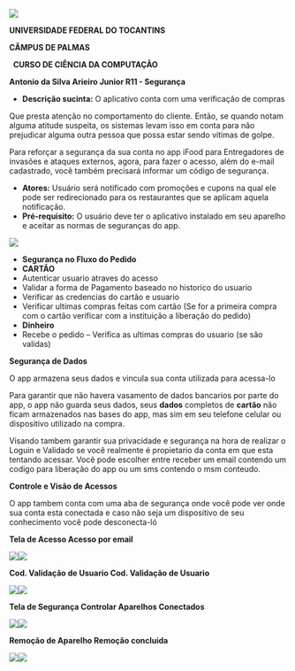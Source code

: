 ﻿![](Aspose.Words.609ecef1-83f7-463b-b003-d1c930c05aa9.001.png)

**UNIVERSIDADE FEDERAL DO TOCANTINS**  

**CÂMPUS DE PALMAS** 

` `**CURSO DE CIÊNCIA DA COMPUTAÇÃO**

**Antonio da Silva Arieiro Junior R11 - Segurança** 

- **Descrição sucinta:** O aplicativo conta com uma verificação de compras 

Que presta atenção no comportamento do cliente. Então, se quando notam alguma atitude suspeita, os sistemas levam isso em conta para não prejudicar alguma outra pessoa que possa estar sendo vítimas de golpe. 

Para reforçar a segurança da sua conta no app iFood para Entregadores de invasões e ataques externos, agora, para fazer o acesso, além do e-mail cadastrado, você também precisará informar um código de segurança. 

- **Atores:** Usuário será notificado com promoções e cupons na qual ele pode ser redirecionado para os restaurantes que se aplicam aquela notificação. 
- **Pré-requisito:** O usuário deve ter o aplicativo instalado em seu aparelho e aceitar as normas de seguranças do app. 

![](Aspose.Words.609ecef1-83f7-463b-b003-d1c930c05aa9.002.jpeg)

- **Segurança no Fluxo do Pedido** 
- **CARTÃO** 
- Autenticar usuario atraves do acesso 
- Validar a forma de Pagamento baseado no historico do usuario 
- Verificar as credencias do cartão e usuario  
- Verificar ultimas compras feitas com cartão (Se for a primeira compra com o cartão verificar com a instituição a liberação do pedido) 
- **Dinheiro** 
- Recebe o pedido – Verifica as ultimas compras do usuario (se são validas) 

**Segurança de Dados** 

O app armazena seus dados e vincula sua conta utilizada para acessa-lo 

Para garantir que não havera vasamento de dados bancarios por parte do app, o app não guarda seus dados, seus **dados** completos de **cartão** não ficam armazenados nas bases do app, mas sim em seu telefone celular ou dispositivo utilizado na compra. 

Visando tambem garantir sua privacidade e segurança na hora de realizar o Loguin e Validado se você realmente é propietario da conta em que esta tentando acessar. Você pode escolher entre receber um email contendo um codigo para liberação do app ou um sms contendo o msm conteudo. 

**Controle e Visão de Acessos** 

O app tambem conta com uma aba de segurança onde você pode ver onde sua conta esta conectada e caso não seja um dispositivo de seu conhecimento você pode desconecta-ló 

**Tela de Acesso                                    Acesso por email** 

![](Aspose.Words.609ecef1-83f7-463b-b003-d1c930c05aa9.003.jpeg)![](Aspose.Words.609ecef1-83f7-463b-b003-d1c930c05aa9.004.jpeg)

**Cod. Validação de Usuario    Cod. Validação de Usuario** 

![](Aspose.Words.609ecef1-83f7-463b-b003-d1c930c05aa9.005.jpeg)![](Aspose.Words.609ecef1-83f7-463b-b003-d1c930c05aa9.006.jpeg)

**Tela de Segurança    Controlar Aparelhos Conectados** 

![](Aspose.Words.609ecef1-83f7-463b-b003-d1c930c05aa9.007.jpeg)![](Aspose.Words.609ecef1-83f7-463b-b003-d1c930c05aa9.008.jpeg)

**Remoção de Aparelho   Remoção concluida** 

![](Aspose.Words.609ecef1-83f7-463b-b003-d1c930c05aa9.009.jpeg)![](Aspose.Words.609ecef1-83f7-463b-b003-d1c930c05aa9.010.jpeg)
